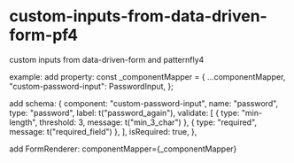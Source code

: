 # custom-inputs-from-data-driven-form-pf4
custom inputs from data-driven-form and patternfly4

example:
add property:
const _componentMapper = {
    ...componentMapper,
    "custom-password-input": PasswordInput,
};

add schema:
{
    component: "custom-password-input",
    name: "password",
    type: "password",
    label: t("password_again"),
    validate: [
      { type: "min-length", threshold: 3, message: t("min_3_char") },
      { type: "required", message: t("required_field") },
    ],
    isRequired: true,
},

add FormRenderer:
componentMapper={_componentMapper}
